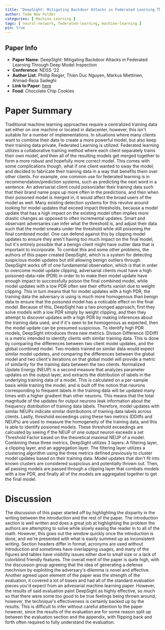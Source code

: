 ```yaml
---
title: "DeepSight: Mitigating Backdoor Attacks in Federated Learning Through Deep Model Inspection"
author: Team New Folder
categories: [ Machine Learning ]
tags: [ neural-network, federated-learning, machine-learning ]
pin: true
---
```



## Paper Info
- **Paper Name**: DeepSight: Mitigating Backdoor Attacks in Federated Learning Through Deep Model Inspection
- **Conference**: NDSS '22
- **Author List**: Phillip Rieger, Thien Duc Nguyen, Markus Miettinen, Ahmad-Reza Sadeghi
- **Link to Paper**: [here](https://dl.acm.org/doi/abs/10.1145/3460120.3484813)
- **Food**: Chocolate Chip Cookies

# Paper Summary

Traditional machine learning approaches require a centralized training data set either on one machine or located in datacenter, however, this isn't suitable for a number of implementations. In situations where many clients want to combine their data to create a more powerful model, but also keep their training data private, Federated Learning is utilized. Federated learning utilizes a collaborative training method where each client separately trains their own model, and then all of the resulting models get merged together to form a more robust and hopefully more correct model. This comes with some complications though, what if one client wanted to sway the model, and decided to fabricate their training data in a way that benefits them over other clients. For example, one common use for federated learning is in recommendation/prediction systems, such as predicting the next word in a sentence. An adversarial client could poison/alter their training data such that their brand name pops up more often in the predictions, and then when their poisoned model is merged in, it would affect the broad users of the model as well.
Many existing detection systems for this revolve around looking for model updates that exceed impact thresholds, because a model update that has a high impact on the existing model often implies more drastic changes as opposed to often incremental updates. Smart and observant adversaries can infer what the threshold is, and adjust their data such that the model sneaks under the threshold while still poisoning the final combined model. One can defend against this by clipping model updates to ensure they aren't having too much impact on the final model, but it's entirely possible that a benign client might have outlier data that is important to incorporate. To combat this and some other problems, the authors of this paper created DeepSight, which is a system for detecting suspicious model updates but still allowing benign outliers through.
DeepSight works off of one fundamental observation, which is that in order to overcome model update clipping, adversarial clients must have a high poisoned-data-rate (PDR) in order to to make their model update have enough impact to successfully poison the final combined model, while model updates with a low PDR often see their efforts vanish due to weight clipping. This in turn means that for model updates with a high PDR, the training data the adversary is using is much more homogenous than benign data to ensure that the poisoned model has a noticable effect on the final model. Because of this, DeepSight has a two pronged approach, first they solve models with a low PDR simply by weight clipping, and then they attempt to discover updates with a high PDR by making inferences about the training data used, and if it's seen to be homogenous as expected, then the model update can be presumed suspicious.
To identify high PDR models, DeepSight introduces three new metrics. Divison Difference (DDiff) is a metric intended to identify clients with similar training data. This is done by comparing the differences between two client model updates, and the global combined model. Two models trained on similar data would expect similar model updates, and comparing the differences between the global model and two client's iterations on that global model will provide a metric of similarity for the training data between the two clients. Normalized Update Energy (NEUP) is a second measure that analyzes parameter updates on the output layer, and extracts the distribution of labels in the underlying training data of a model. This is calculated on a per-sample basis while training the model, and is built off the notion that neurons corresponding to frequent labels in the training data will be updated many times with a higher gradient than other neurons. This means that the total magnitude of the updates for output neurons leak information about the frequency distribution of training data labels. Therefore, model updates with similar NEUPs indicate similar distributions of training data labels across clients. Lastly, threshold exceedings using these two metrics (DDiffs and NEUPs) are used to measure the homogeneity of the training data, and this is able to identify posioned models. These threshold exceedings are calcuated by seeing if the NEUP of one output neuron exceeds a set Threshold Factor based on the theoretical maximal NEUP of a model.
Combining these three metrics, DeepSight utilizes 3 layers: A filtering layer, a clipping layer, and an aggregation layer. The filtering layer utilizes a clustering algorithm using the three metrics defined previously to cluster model updates based on their training data. Model updates that don't fit into known clusters are considered suspicious and potentially thrown out. Then, all passing models are passed through a clipping layer that combats models with a low PDR, and finally all of the models are aggregated together to get the final model.

# Discussion

The discussion of this paper started off by highlighting the disparity in the writing between the introduction and the rest of the paper. The introduction section is well written and does a great job at highlighting the problem the authors are attempting to solve while slowly easing the reader in to all of the math. However, this goes out the window quickly once the introduction is done, and we're presented with what is easily summed up as inconsistent writing. Section headers differ in format, acronyms are used without introduction and sometimes have overlapping usages, and many of the figures and tables have visibility issues either due to small size or a lack of colorblind friendly features. The overall merit of the paper is quite high, with the discussion group agreeing that the idea of generating a defense mechnism by exploiting the adversary's dilemma is novel and effective.
Another agreed upon element of the paper was the strength of the evaluation, it covered a lot of bases and had all of the standard evaluation pieces you'd expect from an advesarial machine learning paper. However, the results of said evaluation paint DeepSight as highly effective, so much so that there were some too good to be true feelings being thrown around, however, the technique's effectiveness is certainly backed up by the results. This is difficult to infer without careful attention to the paper however, since the results of the evaluation are for some reason split up between the evaluation section and the appendix, with flipping back and forth often required to fully understand the evaluation.

